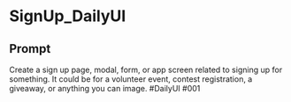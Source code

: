 # SignUp_DailyUI
## Prompt
Create a sign up page, modal, form, or app screen related to signing up for something. It could be for a volunteer event, contest registration, a giveaway, or anything you can image.  #DailyUI #001
